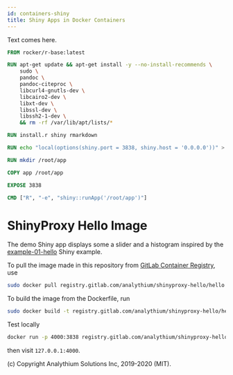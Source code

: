 ```yaml
---
id: containers-shiny
title: Shiny Apps in Docker Containers
---
```


Text comes here.


```Dockerfile
FROM rocker/r-base:latest

RUN apt-get update && apt-get install -y --no-install-recommends \
    sudo \
    pandoc \
    pandoc-citeproc \
    libcurl4-gnutls-dev \
    libcairo2-dev \
    libxt-dev \
    libssl-dev \
    libssh2-1-dev \
    && rm -rf /var/lib/apt/lists/*

RUN install.r shiny rmarkdown

RUN echo "local(options(shiny.port = 3838, shiny.host = '0.0.0.0'))" > /usr/lib/R/etc/Rprofile.site

RUN mkdir /root/app

COPY app /root/app

EXPOSE 3838

CMD ["R", "-e", "shiny::runApp('/root/app')"]
```


# ShinyProxy Hello Image

The demo Shiny app displays some a slider and a histogram
inspired by the [example-01-hello](https://shiny.rstudio.com/gallery/example-01-hello.html)
Shiny example.

To pull the image made in this repository from
[GitLab Container Registry](https://gitlab.com/analythium/shinyproxy-hello/container_registry), use
```bash
sudo docker pull registry.gitlab.com/analythium/shinyproxy-hello/hello
```

To build the image from the Dockerfile, run
```bash
sudo docker build -t registry.gitlab.com/analythium/shinyproxy-hello/hello .
```

Test locally
```bash
docker run -p 4000:3838 registry.gitlab.com/analythium/shinyproxy-hello/hello
```
then visit `127.0.0.1:4000`.

(c) Copyright Analythium Solutions Inc, 2019-2020 (MIT).

